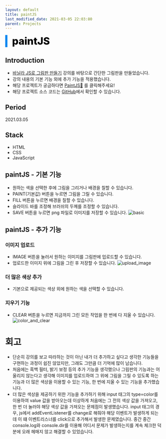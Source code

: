 ```yaml
---
layout: default
title: paintJS
last_modified_date: 2021-03-05 22:03:80
parent: Projects
---
```


<div style="font-size:32px; font-weight: 800; border-left: 7px solid #0687f0; padding-left:15px !important; color:#000000; margin-bottom:15px;">paintJS</div>

## Introduction

- [바닐라 JS로 그림판 만들기](https://nomadcoders.co/javascript-for-beginners-2) 강의를 바탕으로 간단한 그림판을 만들었습니다.
- 강의 내용의 기본 기능 외에 추가 기능을 적용했습니다.
- 해당 프로젝트가 궁금하다면 [PaintJS🎨](https://2dowon.github.io/NomadCoders_paintJS/) 를 클릭해주세요!
- 해당 프로젝트 소스 코드는 [GitHub](https://github.com/2dowon/NomadCoders_paintJS)에서 확인할 수 있습니다.

## Period

2021.03.05

## Stack

- HTML
- CSS
- JavaScript

## paintJS - 기본 기능

- 원하는 색을 선택한 후에 그림을 그리거나 배경을 칠할 수 있습니다.
- PAINT(기본값) 버튼을 누르면 그림을 그릴 수 있습니다.
- FILL 버튼을 누르면 배경을 칠할 수 있습니다.
- 슬라이드 바를 조정해 브러쉬의 두께를 조정할 수 있습니다.
- SAVE 버튼을 누르면 png 파일로 이미지를 저장할 수 있습니다.
  ![basic](/assets/images/project/basic.gif)

## paintJS - 추가 기능

### 이미지 업로드

- IMAGE 버튼을 눌러서 원하는 이미지를 그림판에 업로드할 수 있습니다.
- 업로드한 이미지 위에 그림을 그린 후 저장할 수 있습니다.
  ![upload_image](/assets/images/project/upload_image.gif)

### 더 많은 색상 추가

- 기본으로 제공되는 색상 외에 원하는 색을 선택할 수 있습니다.

### 지우기 기능

- CLEAR 버튼을 누르면 지금까지 그린 모든 작업을 한 번에 다 지울 수 있습니다.
  ![color_and_clear](/assets/images/project/color_and_clear.gif)

# 회고

- 단순히 강의를 보고 따라하는 것이 아닌 내가 더 추가하고 싶다고 생각한 기능들을 구현하는 과정이 쉽진 않았지만, 그래도 그만큼 더 기억에 많이 남습니다.
- 처음에는 흑백 필터, 밝기 보정 등의 추가 기능을 생각했으나 그림판의 기능과는 어울리지 않는다고 생각해 이미지를 업로드하여 그 위에 그림을 그릴 수 있도록 하는 기능과 더 많은 색상을 이용할 수 있는 기능, 한 번에 지울 수 있는 기능을 추가했습니다.
- 더 많은 색상을 제공하기 위한 기능을 추가하기 위해 input 태그의 type=color를 이용하여 value 값을 받아오는데 이상하게 처음에는 그 전의 색상 값을 가져오고, 한 번 더 눌러야 해당 색상 값을 가져오는 문제점이 발생했습니다. input 태그의 경우, js에서 addEventListener를 change로 해줘야 해당 이벤트가 발생하게 되는데 이 떄 이벤트리스너를 click으로 추가해서 발생한 문제였습니다. 중간 중간 console.log와 console.dir를 이용해 어디서 문제가 발생하는지를 계속 체크한 덕분에 오래 헤매지 않고 해결할 수 있었습니다.
